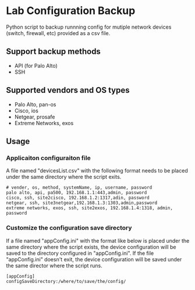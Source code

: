 # Lab Configuration Backup
Python script to backup runnning config for mutiple network devices (switch, firewall, etc) provided as a csv file. 
## Support backup methods
- API (for Palo Alto)
- SSH 
## Supported vendors and OS types
- Palo Alto, pan-os
- Cisco, ios
- Netgear, prosafe
- Extreme Networks, exos

## Usage
### Applicaiton configuraiton file
A file named "devicesList.csv" with the following format needs to be placed under the same directory where the script exits.

    # vender, os, method, systemName, ip, username, password
    palo alto, api, pa500, 192.168.1.1:443,admin, password
    cisco, ssh, site2cisco, 192.168.1.2:1317,adin, password
    netgear, ssh, site3netgear,192.168.1.3:1303,admin,password
    extreme networks, exos, ssh, site2exos, 192.168.1.4:1318, admin, password

### Customize the configuration save directory
If a file named "appConfig.ini" with the format like below is placed under the same directory where the script exists, the device configuration will be saved to the directory configured in "appConfig.ini". If the file "appConfig.ini" doesn't exit, the device configuration will be saved under the same director where the script runs.

    [appConfig]
    configSaveDirectory:/where/to/save/the/config/

